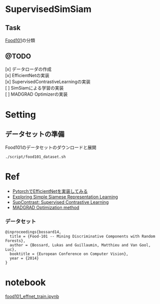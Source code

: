 # SupervisedSimSiam

## Task
[Food101](https://data.vision.ee.ethz.ch/cvl/datasets_extra/food-101/)の分類


## @TODO
[x] データローダの作成  
[x] EfficientNetの実装  
[x] SupervisedContrastiveLearningの実装  
[ ] SimSiamによる学習の実装  
[ ] MADGRAD Optimizerの実装
# Setting

## データセットの準備

Food101のデータセットのダウンロードと展開

```
./script/food101_dataset.sh
```


# Ref

- [PytorchでEfficientNetを実装してみる](https://tzmi.hatenablog.com/entry/2020/02/06/183314)
- [Exploring Simple Siamese Representation Learning](https://github.com/leaderj1001/SimSiam)
- [SupContrast: Supervised Contrastive Learning](https://github.com/HobbitLong/SupContrast)
- [MADGRAD Optimization method](https://github.com/facebookresearch/madgrad)
### データセット
```
@inproceedings{bossard14,
  title = {Food-101 -- Mining Discriminative Components with Random Forests},
  author = {Bossard, Lukas and Guillaumin, Matthieu and Van Gool, Luc},
  booktitle = {European Conference on Computer Vision},
  year = {2014}
}
```

# notebook

[food101_effnet_train.ipynb](https://colab.research.google.com/drive/1N_aXT_8YxamsoYlAzUEcIhtVa94KeBZ9?usp=sharing)